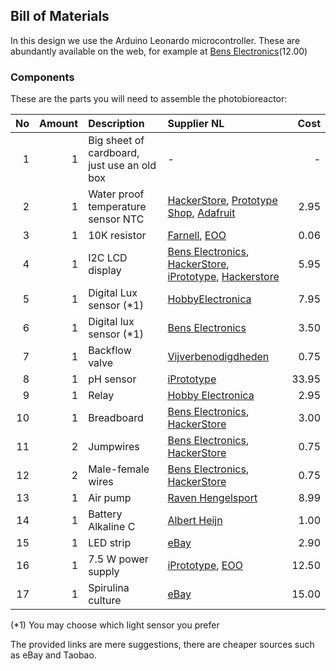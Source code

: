 ## Bill of Materials

In this design we use the Arduino Leonardo microcontroller. These are abundantly available on the web, for example at [Bens Electronics](https://benselectronics.nl/arduino-leonardo/)(12.00)

### Components

These are the parts you will need to assemble the photobioreactor:

|No|Amount|Description|Supplier NL|Cost|
| ------------: | ------------: | :------------ | :------------ | ------------: |
|1|1|Big sheet of cardboard, just use an old box|-|-|
|2|1|Water proof temperature sensor NTC|[HackerStore](http://www.hackerstore.nl/Artikel/298), [Prototype Shop](http://www.prototypeshop.nl/temperatuursensor-waterdicht-ntc-10k-b3950-met-bevestigingsoog), [Adafruit](https://www.adafruit.com/product/372)|2.95|
|3|1|10K resistor|[Farnell](http://nl.farnell.com/te-connectivity/cfr16j10k/resistor-carbon-10k-0-25w-5/dp/2329474), [EOO](http://www.eoo-bv.nl/index.php?_a=viewProd&productId=7016)|0.06|
|4|1|I2C LCD display|[Bens Electronics](https://benselectronics.nl/16-x-2-hd44780-lcd-+-i2c-adapter-module/), [HackerStore](http://www.hackerstore.nl/Artikel/82), [iPrototype](https://iprototype.nl/products/components/led-lcd/lcd16x2-I2C-BL), [Hackerstore](https://www.hackerstore.nl/Artikel/82)|5.95|
|5|1|Digital Lux sensor (*1)|[HobbyElectronica](https://www.hobbyelectronica.nl/product/tsl2561-digitale-lux-licht-sensor/)|7.95|
|6|1|Digital lux sensor (*1)|[Bens Electronics](https://benselectronics.nl/gy302-bh1750-licht-intensiteit-sensor/)|3.50|
|7|1|Backflow valve|[Vijverbenodigdheden](https://www.vijverbenodigdheden.nl/tussenklep-terugslagklep-4-mm)|0.75|
|8|1|pH sensor|[iPrototype](https://www.iprototype.nl/products/components/sensors/analog-ph-meter-kit)|33.95|
|9|1|Relay|[Hobby Electronica](https://www.hobbyelectronica.nl/product/relais-module-2-kanaals-5v/)|2.95|
|10|1|Breadboard|[Bens Electronics](https://benselectronics.nl/breadboard-400-points/), [HackerStore](http://www.hackerstore.nl/Artikel/50)|3.00|
|11|2|Jumpwires|[Bens Electronics](https://benselectronics.nl/dupont-20cm-male-male/), [HackerStore](http://www.hackerstore.nl/Artikel/472)|0.75|
|12|2|Male-female wires|[Bens Electronics](https://benselectronics.nl/dupont-20cm-male-female/), [HackerStore](http://www.hackerstore.nl/Artikel/222)|0.75|
|13|1|Air pump|[Raven Hengelsport](https://www.raven.nl/raven-luchtpomp/nl/product/43517/)|8.99|
|14|1|Battery Alkaline C|[Albert Heijn](http://www.ah.nl/producten/product/wi136833/ah-alkaline-c-batterijen)|1.00|
|15|1|LED strip|[eBay](http://www.ebay.com/itm/401053939785)|2.90|
|16|1|7.5 W power supply|[iPrototype](https://iprototype.nl/products/accessoires/power/adapter), [EOO](http://www.eoo-bv.nl/index.php?_a=viewProd&productId=11642)|12.50|
|17|1|Spirulina culture|[eBay](http://www.ebay.com/itm/SPIRULINA-MAXIMA-STARTER-LIVE-100-ml-/172332270124?hash=item281fcdc22c:g:AfcAAOxygPtSzpv9)|15.00|

(*1) You may choose which light sensor you prefer 

The provided links are mere suggestions, there are cheaper sources such as eBay and Taobao.
